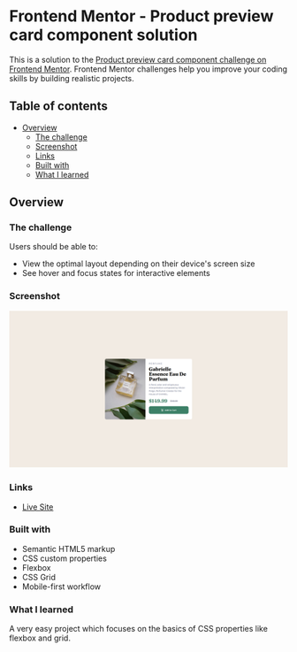 # Frontend Mentor - Product preview card component solution

This is a solution to the [Product preview card component challenge on Frontend Mentor](https://www.frontendmentor.io/challenges/product-preview-card-component-GO7UmttRfa). Frontend Mentor challenges help you improve your coding skills by building realistic projects.

## Table of contents

-   [Overview](#overview)
    -   [The challenge](#the-challenge)
    -   [Screenshot](#screenshot)
    -   [Links](#links)
    -   [Built with](#built-with)
    -   [What I learned](#what-i-learned)

## Overview

### The challenge

Users should be able to:

-   View the optimal layout depending on their device's screen size
-   See hover and focus states for interactive elements

### Screenshot

![](./images/site-preview.png)

### Links

<!-- - Solution URL: [Solution]() -->

-   [Live Site](https://priyxansh.github.io/frontendmentor-product-preview-card/)

### Built with

-   Semantic HTML5 markup
-   CSS custom properties
-   Flexbox
-   CSS Grid
-   Mobile-first workflow

### What I learned

A very easy project which focuses on the basics of CSS properties like flexbox and grid.
